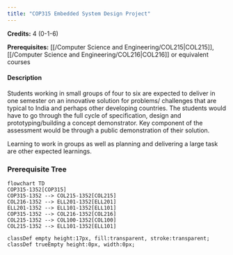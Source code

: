 ```yaml
---
title: "COP315 Embedded System Design Project"
---
```

**Credits:** 4 (0-1-6)

**Prerequisites:** [[/Computer Science and Engineering/COL215|COL215]], [[/Computer Science and Engineering/COL216|COL216]] or equivalent courses

#### Description
Students working in small groups of four to six are expected to deliver in one semester on an innovative solution for problems/ challenges that are typical to India and perhaps other developing countries. The students would have to go through the full cycle of specification, design and prototyping/building a concept demonstrator. Key component of the assessment would be through a public demonstration of their solution.

Learning to work in groups as well as planning and delivering a large task are other expected learnings.

### Prerequisite Tree

```mermaid
flowchart TD
COP315-1352[COP315]
COP315-1352 --> COL215-1352[COL215]
COL216-1352 --> ELL201-1352[ELL201]
ELL201-1352 --> ELL101-1352[ELL101]
COP315-1352 --> COL216-1352[COL216]
COL215-1352 --> COL100-1352[COL100]
COL215-1352 --> ELL101-1352[ELL101]

classDef empty height:17px, fill:transparent, stroke:transparent;
classDef trueEmpty height:0px, width:0px;
```